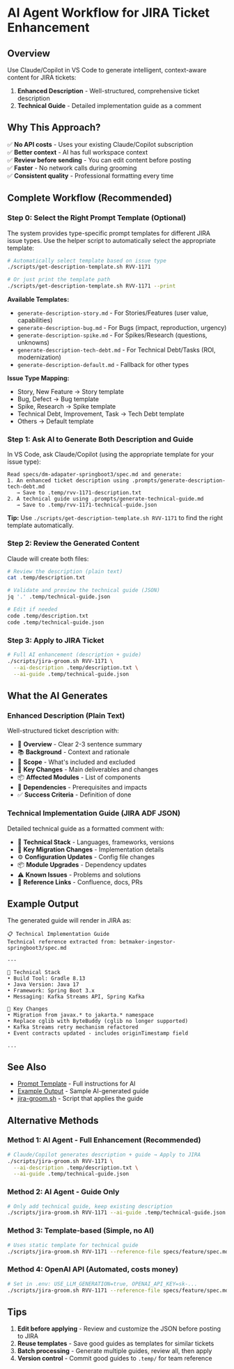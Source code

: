 # AI Agent Workflow for JIRA Ticket Enhancement

## Overview

Use Claude/Copilot in VS Code to generate intelligent, context-aware content for JIRA tickets:
1. **Enhanced Description** - Well-structured, comprehensive ticket description
2. **Technical Guide** - Detailed implementation guide as a comment

## Why This Approach?

✅ **No API costs** - Uses your existing Claude/Copilot subscription  
✅ **Better context** - AI has full workspace context  
✅ **Review before sending** - You can edit content before posting  
✅ **Faster** - No network calls during grooming  
✅ **Consistent quality** - Professional formatting every time

## Complete Workflow (Recommended)

### Step 0: Select the Right Prompt Template (Optional)

The system provides type-specific prompt templates for different JIRA issue types. Use the helper script to automatically select the appropriate template:

```bash
# Automatically select template based on issue type
./scripts/get-description-template.sh RVV-1171

# Or just print the template path
./scripts/get-description-template.sh RVV-1171 --print
```

**Available Templates:**
- `generate-description-story.md` - For Stories/Features (user value, capabilities)
- `generate-description-bug.md` - For Bugs (impact, reproduction, urgency)
- `generate-description-spike.md` - For Spikes/Research (questions, unknowns)
- `generate-description-tech-debt.md` - For Technical Debt/Tasks (ROI, modernization)
- `generate-description-default.md` - Fallback for other types

**Issue Type Mapping:**
- Story, New Feature → Story template
- Bug, Defect → Bug template  
- Spike, Research → Spike template
- Technical Debt, Improvement, Task → Tech Debt template
- Others → Default template

### Step 1: Ask AI to Generate Both Description and Guide

In VS Code, ask Claude/Copilot (using the appropriate template for your issue type):

```
Read specs/dm-adapater-springboot3/spec.md and generate:
1. An enhanced ticket description using .prompts/generate-description-tech-debt.md 
   → Save to .temp/rvv-1171-description.txt
2. A technical guide using .prompts/generate-technical-guide.md 
   → Save to .temp/rvv-1171-technical-guide.json
```

**Tip:** Use `./scripts/get-description-template.sh RVV-1171` to find the right template automatically.

### Step 2: Review the Generated Content

Claude will create both files:

```bash
# Review the description (plain text)
cat .temp/description.txt

# Validate and preview the technical guide (JSON)
jq '.' .temp/technical-guide.json

# Edit if needed
code .temp/description.txt
code .temp/technical-guide.json
```

### Step 3: Apply to JIRA Ticket

```bash
# Full AI enhancement (description + guide)
./scripts/jira-groom.sh RVV-1171 \
  --ai-description .temp/description.txt \
  --ai-guide .temp/technical-guide.json
```

## What the AI Generates

### Enhanced Description (Plain Text)

Well-structured ticket description with:
- 📝 **Overview** - Clear 2-3 sentence summary
- 📚 **Background** - Context and rationale
- 🎯 **Scope** - What's included and excluded
- 🔧 **Key Changes** - Main deliverables and changes
- 📦 **Affected Modules** - List of components
- 🔗 **Dependencies** - Prerequisites and impacts
- ✅ **Success Criteria** - Definition of done

### Technical Implementation Guide (JIRA ADF JSON)

Detailed technical guide as a formatted comment with:
- 🔧 **Technical Stack** - Languages, frameworks, versions
- 🎯 **Key Migration Changes** - Implementation details
- ⚙️ **Configuration Updates** - Config file changes
- 📦 **Module Upgrades** - Dependency updates
- ⚠️ **Known Issues** - Problems and solutions
- 🔗 **Reference Links** - Confluence, docs, PRs

## Example Output

The generated guide will render in JIRA as:

```
📋 Technical Implementation Guide
Technical reference extracted from: betmaker-ingestor-springboot3/spec.md

---

🔧 Technical Stack
• Build Tool: Gradle 8.13
• Java Version: Java 17
• Framework: Spring Boot 3.x
• Messaging: Kafka Streams API, Spring Kafka

🎯 Key Changes
• Migration from javax.* to jakarta.* namespace
• Replace cglib with ByteBuddy (cglib no longer supported)
• Kafka Streams retry mechanism refactored
• Event contracts updated - includes originTimestamp field

...
```

## See Also

- [Prompt Template](.prompts/generate-technical-guide.md) - Full instructions for AI
- [Example Output](.temp/technical-guide-example.json) - Sample AI-generated guide
- [jira-groom.sh](scripts/jira-groom.sh) - Script that applies the guide

## Alternative Methods

### Method 1: AI Agent - Full Enhancement (Recommended)
```bash
# Claude/Copilot generates description + guide → Apply to JIRA
./scripts/jira-groom.sh RVV-1171 \
  --ai-description .temp/description.txt \
  --ai-guide .temp/technical-guide.json
```

### Method 2: AI Agent - Guide Only
```bash
# Only add technical guide, keep existing description
./scripts/jira-groom.sh RVV-1171 --ai-guide .temp/technical-guide.json
```

### Method 3: Template-based (Simple, no AI)
```bash
# Uses static template for technical guide
./scripts/jira-groom.sh RVV-1171 --reference-file specs/feature/spec.md
```

### Method 4: OpenAI API (Automated, costs money)
```bash
# Set in .env: USE_LLM_GENERATION=true, OPENAI_API_KEY=sk-...
./scripts/jira-groom.sh RVV-1171 --reference-file specs/feature/spec.md
```

## Tips

1. **Edit before applying** - Review and customize the JSON before posting to JIRA
2. **Reuse templates** - Save good guides as templates for similar tickets
3. **Batch processing** - Generate multiple guides, review all, then apply
4. **Version control** - Commit good guides to `.temp/` for team reference
